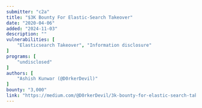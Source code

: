 ```yaml
---
submitter: "c2a"
title: "$3K Bounty For Elastic-Search Takeover"
date: "2020-04-06"
added: "2024-11-03"
description: ""
vulnerabilities: [
    "Elasticsearch Takeover", "Information disclosure"
]
programs: [
    "undisclosed"
]
authors: [
    "Ashish Kunwar (@D0rkerDevil)"
]
bounty: "3,000"
link: "https://medium.com/@D0rkerDevil/3k-bounty-for-elastic-search-takeover-70c0847d2e40"
---
```




